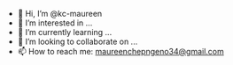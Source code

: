 - 👋 Hi, I’m @kc-maureen
- 👀 I’m interested in ...
- 🌱 I’m currently learning ...
- 💞️ I’m looking to collaborate on ...
- 📫 How to reach me: maureenchepngeno34@gmail.com

<!---
kc-maureen/kc-maureen is a ✨ special ✨ repository because its `README.md` (this file) appears on your GitHub profile.
You can click the Preview link to take a look at your changes.
--->
